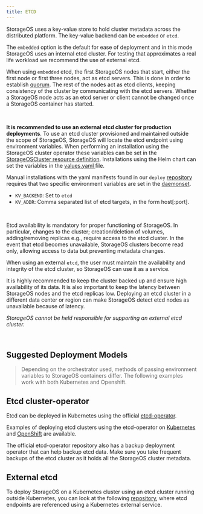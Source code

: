 ```yaml
---
title: ETCD
---
```


StorageOS uses a key-value store to hold cluster metadata across the
distributed platform. The key-value backend can be `embedded` or `etcd`.

The `embedded` option is the default for ease of deployment and in this mode
StorageOS uses an internal etcd cluster. For testing that approximates a
real life workload we recommend the use of external etcd.

When using `embedded` etcd, the first StorageOS nodes that start, either the
first node or first three nodes, act as etcd servers. This is done in order to
establish
[quorum](https://en.wikipedia.org/wiki/Quorum_(distributed_computing)). The
rest of the nodes act as etcd clients, keeping consistency of the cluster by
communicating with the etcd servers. Whether a StorageOS node acts as an etcd server
or client cannot be changed once a StorageOS container has started.

&nbsp; <!-- this is a blank line -->

__It is recommended to use an external etcd cluster for production deployments__. To
use an etcd cluster provisioned and maintained outside the scope of StorageOS,
StorageOS will locate the etcd endpoint using environment variables. When
performing an installation using the StorageOS cluster operator these variables can be
set in the [StorageOSCluster resource definition](
/docs/reference/cluster-operator/configuration). Installations using the Helm
chart can set the variables in the [values.yaml
](https://github.com/storageos/charts/blob/master/stable/storageos/values.yaml)
file.

Manual installations with the yaml manifests found in our `deploy`
[repository](https://github.com/storageos/deploy/tree/master/k8s/deploy-storageos/standard)
requires that two specific environment variables are set in the
[daemonset](https://github.com/storageos/deploy/blob/master/k8s/deploy-storageos/standard/manifests/040_daemonset.yaml_template).

* `KV_BACKEND`: Set to `etcd`
* `KV_ADDR`: Comma separated list of etcd targets, in the form host[:port].

&nbsp; <!-- this is a blank line -->

Etcd availability is mandatory for proper functioning of StorageOS. In
particular, changes to the cluster; creation/deletion of volumes,
adding/removing replicas e.g., require access to the etcd cluster. In the event
that etcd becomes unavailable, StorageOS clusters become read only, allowing
access to data but preventing metadata changes.

When using an external `etcd`, the user must maintain the availability and
integrity of the etcd cluster, so StorageOS can use it as a service.

It is highly recommended to keep the cluster backed up and ensure high availability
of its data. It is also important to keep the latency between StorageOS nodes
and the etcd replicas low. Deploying an etcd cluster in a different data center
or region can make StorageOS detect etcd nodes as unavailable because of latency.

*StorageOS cannot be held responsible for supporting an external etcd cluster.*

&nbsp; <!-- this is a blank line -->

## Suggested Deployment Models

> Depending on the orchestrator used, methods of passing environment variables
> to StorageOS containers differ. The following examples work with both
> Kubernetes and Openshift.

## Etcd cluster-operator
Etcd can be deployed in Kubernetes using the official [etcd-operator](
https://github.com/coreos/etcd-operator).

Examples of deploying etcd clusters using the etcd-operator on
[Kubernetes](
https://github.com/storageos/deploy/tree/master/k8s/deploy-storageos/etcd-as-svc)
and
[OpenShift](https://github.com/storageos/deploy/tree/master/openshift/deploy-storageos/etcd-as-svc)
are available.

The official etcd-operator repository also has a backup deployment operator
that can help backup etcd data. Make sure you take frequent backups of
the etcd cluster as it holds all the StorageOS cluster metadata.

## External etcd

To deploy StorageOS on a Kubernetes cluster using an etcd cluster running
outside Kubernetes, you can look at the following
[repository](https://github.com/storageos/deploy/tree/master/k8s/deploy-storageos/external-etcd),
where etcd endpoints are referenced using a Kubernetes external service.


